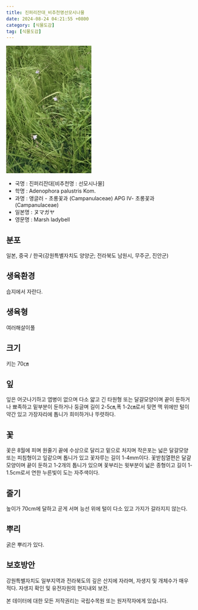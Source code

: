 ```yaml
---
title: 진퍼리잔대_비추천명선모시나물
date: 2024-08-24 04:21:55 +0800
category: [식물도감]
tag: [식물도감]
---
```




![진퍼리잔대[비추천명 : 선모시나물]](/assets/img/fileUpload/plants/basic/Campanulaceae/Adenophora/10781/1_th2.JPG)
- 국명 : 진퍼리잔대[비추천명 : 선모시나물]
- 학명 : Adenophora palustris Kom.
- 과명 : 앵글러 - 초롱꽃과 (Campanulaceae) APG Ⅳ- 초롱꽃과 (Campanulaceae)
- 일본명 : ヌマガヤ
- 영문명 : Marsh ladybell


## 분포
일본, 중국 / 한국(강원특별자치도 양양군; 전라북도 남원시, 무주군, 진안군) 
## 생육환경
습지에서 자란다.
## 생육형
여러해살이풀
## 크기
키는 70㎝
## 잎
잎은 어긋나기하고 엽병이 없으며 다소 얇고 긴 타원형 또는 달걀모양이며 끝이 둔하거나 뾰족하고 밑부분이 둔하거나 둥글며 길이 2-5㎝,폭 1-2㎝로서 뒷면 맥 위에만 털이 약간 있고 가장자리에 톱니가 희미하거나 뚜렷하다.
## 꽃
꽃은 8월에 피며 원줄기 끝에 수상으로 달리고 밑으로 처지며 작은포는 넓은 달걀모양 또는 피침형이고 잎같으며 톱니가 있고 꽃자루는 길이 1-4mm이다. 꽃받침열편은 달걀모양이며 끝이 둔하고 1-2개의 톱니가 있으며 꽃부리는 윗부분이 넓은 종형이고 길이 1-1.5cm로서 연한 누른빛이 도는 자주색이다.
## 줄기
높이가 70cm에 달하고 곧게 서며 능선 위에 털이 다소 있고 가지가 갈라지지 않는다.
## 뿌리
굵은 뿌리가 있다.
## 보호방안
강원특별자치도 일부지역과 전라북도의 깊은 산지에 자라며, 자생지 및 개체수가 매우 적다. 자생지 확인 및 유전자원의 현지내외 보전.






본 데이터에 대한 모든 저작권리는 국립수목원 또는 원저작자에게 있습니다.
